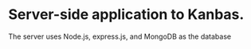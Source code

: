 # Server-side application to Kanbas.
The server uses Node.js, express.js, and MongoDB as the database
